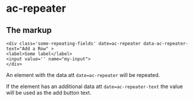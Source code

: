 # ac-repeater

## The markup

```
<div class='some-repeating-fields' date=ac-repeater data-ac-repeater-text="Add a Row" >
<label>Some label</label>
<input value='' name="my-input">
</div>
```

An element with the data att ```date=ac-repeater``` will be repeated.

If the element has an additional data att ```date=ac-repeater-text``` the value will be used as the add button text.
